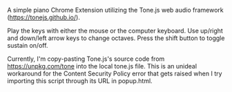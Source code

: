 A simple piano Chrome Extension utilizing the Tone.js web audio framework (https://tonejs.github.io/).

 Play the keys with either the mouse or the computer keyboard. Use up/right and down/left arrow keys to change octaves. Press the shift button to toggle sustain on/off.

Currently, I'm copy-pasting Tone.js's source code from https://unpkg.com/tone into the local tone.js file. This is an unideal workaround for the Content Security Policy error that gets raised when I try importing this script through its URL in popup.html.